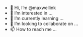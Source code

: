 - 👋 Hi, I’m @maxwellink
- 👀 I’m interested in ...
- 🌱 I’m currently learning ...
- 💞️ I’m looking to collaborate on ...
- 📫 How to reach me ...

<!---
maxwellink/maxwellink is a ✨ special ✨ repository because its `README.md` (this file) appears on your GitHub profile.
You can click the Preview link to take a look at your changes.
--->
